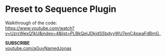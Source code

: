 # Preset to Sequence Plugin
Walkthrough of the code:  
https://www.youtube.com/watch?v=UzrcWexQ1kU&index=4&list=PLBkQelJDkjdSSbdyyWU7enC4swaFdBmG_

**SUBSCRIBE**  
[youtube.com/aGuyNamedJonas](https://youtube.com/aGuyNamedJonas)
